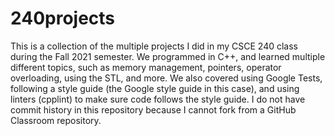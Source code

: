 # 240projects
This is a collection of the multiple projects I did in my CSCE 240 class during the Fall 2021 semester. We programmed in C++, and learned multiple different topics, such as memory management, pointers, operator overloading, using the STL, and more. 
We also covered using Google Tests, following a style guide (the Google style guide in this case), and using linters (cpplint) to make sure code follows the style guide.
I do not have commit history in this repository because I cannot fork from a GitHub Classroom repository.
